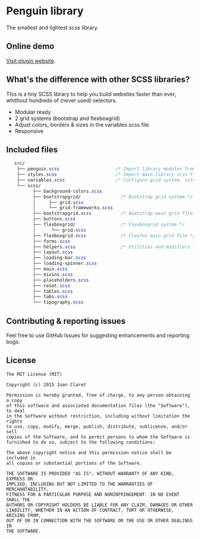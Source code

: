 


Penguin library
========================================
The smallest and lightest scss library.


Online demo
-----------
[Visit plugin website](http://penguin-library.github.io/).


What's the difference with other SCSS libraries?
-----------
This is a tiny SCSS library to help you build websites faster than ever, whithout hundreds of (never used) selectors.

* Modular ready
* 2 grid systems (bootstrap and flexboxgrid)
* Adjust colors, borders & sizes in the variables.scss file.
* Responsive



Included files
-----------

```css
   src/
    ├── penguin.scss                     /* Import library modules from scss folder */
    ├── styles.scss                      /* Import main library scss file and configuration variables */
    ├── variables.scss                   /* Configure grid system, colors, font family, font size, borders... */
    └── scss/
          ├── background-colors.scss
          ├── bootstrapgrid/               /* Bootstrap grid system */
          │     ├── grid.scss
          │     └── grid-frameworks.scss
          ├── bootstrapgrid.scss           /* Bootstrap main grid file */
          ├── buttons.scss
          ├── flexboxgrid/                 /* Flexboxgrid system */
          │      └── grid.scss
          ├── flexboxgrid.scss             /* Flexfox main grid file */
          ├── forms.scss
          ├── helpers.scss                 /* Utilities and modifiers */
          ├── layout.scss
          ├── loading-bar.scss
          ├── loading-spinner.scss
          ├── main.scss
          ├── mixins.scss
          ├── placeholders.scss
          ├── reset.scss
          ├── tables.scss
          ├── tabs.scss
          └── tipography.scss
```


Contributing & reporting issues
-----------
Feel free to use GitHub Issues for suggesting enhancements and reporting bugs.


License
-------

    The MIT License (MIT)

    Copyright (c) 2015 Joan Claret

    Permission is hereby granted, free of charge, to any person obtaining a copy
    of this software and associated documentation files (the "Software"), to deal
    in the Software without restriction, including without limitation the rights
    to use, copy, modify, merge, publish, distribute, sublicense, and/or sell
    copies of the Software, and to permit persons to whom the Software is
    furnished to do so, subject to the following conditions:

    The above copyright notice and this permission notice shall be included in
    all copies or substantial portions of the Software.

    THE SOFTWARE IS PROVIDED "AS IS", WITHOUT WARRANTY OF ANY KIND, EXPRESS OR
    IMPLIED, INCLUDING BUT NOT LIMITED TO THE WARRANTIES OF MERCHANTABILITY,
    FITNESS FOR A PARTICULAR PURPOSE AND NONINFRINGEMENT. IN NO EVENT SHALL THE
    AUTHORS OR COPYRIGHT HOLDERS BE LIABLE FOR ANY CLAIM, DAMAGES OR OTHER
    LIABILITY, WHETHER IN AN ACTION OF CONTRACT, TORT OR OTHERWISE, ARISING FROM,
    OUT OF OR IN CONNECTION WITH THE SOFTWARE OR THE USE OR OTHER DEALINGS IN
    THE SOFTWARE.
